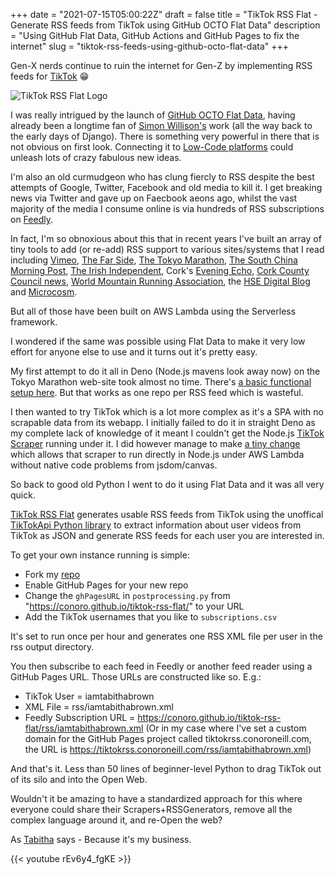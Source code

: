 +++
date = "2021-07-15T05:00:22Z"
draft = false
title = "TikTok RSS Flat - Generate RSS feeds from TikTok using GitHub OCTO Flat Data"
description = "Using GitHub Flat Data, GitHub Actions and GitHub Pages to fix the internet"
slug = "tiktok-rss-feeds-using-github-octo-flat-data"
+++

Gen-X nerds continue to ruin the internet for Gen-Z by implementing RSS feeds for [TikTok](https://www.tiktok.com/@conor.runs?lang=en) 😁

![TikTok RSS Flat Logo](/images/2021/07/tiktok-rss-flat.png)

I was really intrigued by the launch of [GitHub OCTO Flat Data](https://octo.github.com/projects/flat-data), having already been a longtime fan of [Simon Willison's](https://simonwillison.net/) work (all the way back to the early days of Django). There is something very powerful in there that is not obvious on first look. Connecting it to [Low-Code platforms](https://tines.io) could unleash lots of crazy fabulous new ideas.

I'm also an old curmudgeon who has clung fiercly to RSS despite the best attempts of Google, Twitter, Facebook and old media to kill it. I get breaking news via Twitter and gave up on Faecbook aeons ago, whilst the vast majority of the media I consume online is via hundreds of RSS subscriptions on [Feedly](https://feedly.com). 

In fact, I'm so obnoxious about this that in recent years I've built an array of tiny tools to add (or re-add) RSS support to various sites/systems that I read including [Vimeo](https://github.com/conoro/vimeo-rss), [The Far Side](https://github.com/conoro/cowtools-rss), [The Tokyo Marathon](https://github.com/conoro/tokyo-marathon-rss), [The South China Morning Post](https://github.com/conoro/southchina-rss), [The Irish Independent](https://github.com/conoro/indo-rss), Cork's [Evening Echo](https://github.com/conoro/evening-echo-rss), [Cork County Council news](https://github.com/conoro/corkcoco-news-rss), [World Mountain Running Association](https://github.com/conoro/wmra-rss), the [HSE Digital Blog](https://github.com/conoro/hse-digital-blog-rss) and [Microcosm](https://github.com/conoro/microcosm2rss).

But all of those have been built on AWS Lambda using the Serverless framework.

I wondered if the same was possible using Flat Data to make it very low effort for anyone else to use and it turns out it's pretty easy.

My first attempt to do it all in Deno (Node.js mavens look away now) on the Tokyo Marathon web-site took almost no time. There's [a basic functional setup here](https://github.com/conoro/flat-rss-example). But that works as one repo per RSS feed which is wasteful.


I then wanted to try TikTok which is a lot more complex as it's a SPA with no scrapable data from its webapp. I initially failed to do it in straight Deno as my complete lack of knowledge of it meant I couldn't get the Node.js [TikTok Scraper](https://www.npmjs.com/package/tiktok-scraper) running under it. I did however manage to make [a tiny change](https://github.com/conoro/tiktok-scraper) which allows that scraper to run directly in Node.js under AWS Lambda without native code problems from jsdom/canvas.

So back to good old Python I went to do it using Flat Data and it was all very quick.

[TikTok RSS Flat](https://github.com/conoro/tiktok-rss-flat) generates usable RSS feeds from TikTok using the unoffical [TikTokApi Python library](https://github.com/davidteather/TikTok-Api) to extract information about user videos from TikTok as JSON and generate RSS feeds for each user you are interested in.

To get your own instance running is simple:

* Fork my [repo](https://github.com/conoro/tiktok-rss-flat)
* Enable GitHub Pages for your new repo
* Change the `ghPagesURL` in `postprocessing.py` from "https://conoro.github.io/tiktok-rss-flat/" to your URL
* Add the TikTok usernames that you like to `subscriptions.csv`


It's set to run once per hour and generates one RSS XML file per user in the rss output directory.

You then subscribe to each feed in Feedly or another feed reader using a GitHub Pages URL. Those URLs are constructed like so. E.g.:

* TikTok User = iamtabithabrown
* XML File = rss/iamtabithabrown.xml
* Feedly Subscription URL = https://conoro.github.io/tiktok-rss-flat/rss/iamtabithabrown.xml
(Or in my case where I've set a custom domain for the GitHub Pages project called tiktokrss.conoroneill.com, the URL is https://tiktokrss.conoroneill.com/rss/iamtabithabrown.xml)

And that's it. Less than 50 lines of beginner-level Python to drag TikTok out of its silo and into the Open Web.

Wouldn't it be amazing to have a standardized approach for this where everyone could share their Scrapers+RSSGenerators, remove all the complex language around it, and re-Open the web?

As [Tabitha](https://www.tiktok.com/@iamtabithabrown?) says - Because it's my business.

{{< youtube rEv6y4_fgKE >}}
